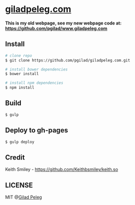 # [giladpeleg.com](http://giladpeleg.com)

**This is my old webpage, see my new webpage code at: https://github.com/pgilad/www.giladpeleg.com**

## Install

```sh
# clone repo
$ git clone https://github.com/pgilad/giladpeleg.com.git

# install bower dependencies
$ bower install

# install npm dependencies
$ npm install
```

## Build

```sh
$ gulp
```

## Deploy to gh-pages

```sh
$ gulp deploy
```

## Credit

Keith Smiley - https://github.com/Keithbsmiley/keith.so

## LICENSE

MIT @[Gilad Peleg](http://giladpeleg.com)
